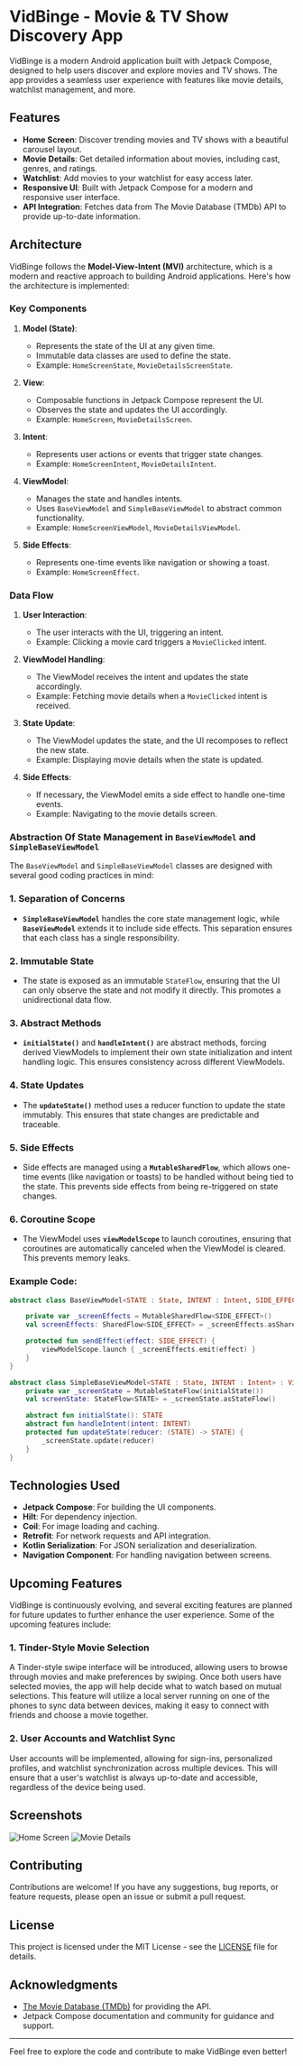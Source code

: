# VidBinge - Movie & TV Show Discovery App

VidBinge is a modern Android application built with Jetpack Compose, designed to help users discover and explore movies and TV shows. The app provides a seamless user experience with features like movie details, watchlist management, and more.

## Features

- **Home Screen**: Discover trending movies and TV shows with a beautiful carousel layout.
- **Movie Details**: Get detailed information about movies, including cast, genres, and ratings.
- **Watchlist**: Add movies to your watchlist for easy access later.
- **Responsive UI**: Built with Jetpack Compose for a modern and responsive user interface.
- **API Integration**: Fetches data from The Movie Database (TMDb) API to provide up-to-date information.

## Architecture

VidBinge follows the **Model-View-Intent (MVI)** architecture, which is a modern and reactive approach to building Android applications. Here's how the architecture is implemented:

### Key Components

1. **Model (State)**:
   - Represents the state of the UI at any given time.
   - Immutable data classes are used to define the state.
   - Example: `HomeScreenState`, `MovieDetailsScreenState`.

2. **View**:
   - Composable functions in Jetpack Compose represent the UI.
   - Observes the state and updates the UI accordingly.
   - Example: `HomeScreen`, `MovieDetailsScreen`.

3. **Intent**:
   - Represents user actions or events that trigger state changes.
   - Example: `HomeScreenIntent`, `MovieDetailsIntent`.

4. **ViewModel**:
   - Manages the state and handles intents.
   - Uses `BaseViewModel` and `SimpleBaseViewModel` to abstract common functionality.
   - Example: `HomeScreenViewModel`, `MovieDetailsViewModel`.

5. **Side Effects**:
   - Represents one-time events like navigation or showing a toast.
   - Example: `HomeScreenEffect`.

### Data Flow

1. **User Interaction**:
   - The user interacts with the UI, triggering an intent.
   - Example: Clicking a movie card triggers a `MovieClicked` intent.

2. **ViewModel Handling**:
   - The ViewModel receives the intent and updates the state accordingly.
   - Example: Fetching movie details when a `MovieClicked` intent is received.

3. **State Update**:
   - The ViewModel updates the state, and the UI recomposes to reflect the new state.
   - Example: Displaying movie details when the state is updated.

4. **Side Effects**:
   - If necessary, the ViewModel emits a side effect to handle one-time events.
   - Example: Navigating to the movie details screen.

### Abstraction Of State Management in `BaseViewModel` and `SimpleBaseViewModel`

The `BaseViewModel` and `SimpleBaseViewModel` classes are designed with several good coding practices in mind:

### 1. **Separation of Concerns**
- **`SimpleBaseViewModel`** handles the core state management logic, while **`BaseViewModel`** extends it to include side effects. This separation ensures that each class has a single responsibility.

### 2. **Immutable State**
- The state is exposed as an immutable `StateFlow`, ensuring that the UI can only observe the state and not modify it directly. This promotes a unidirectional data flow.

### 3. **Abstract Methods**
- **`initialState()`** and **`handleIntent()`** are abstract methods, forcing derived ViewModels to implement their own state initialization and intent handling logic. This ensures consistency across different ViewModels.

### 4. **State Updates**
- The **`updateState()`** method uses a reducer function to update the state immutably. This ensures that state changes are predictable and traceable.

### 5. **Side Effects**
- Side effects are managed using a **`MutableSharedFlow`**, which allows one-time events (like navigation or toasts) to be handled without being tied to the state. This prevents side effects from being re-triggered on state changes.

### 6. **Coroutine Scope**
- The ViewModel uses **`viewModelScope`** to launch coroutines, ensuring that coroutines are automatically canceled when the ViewModel is cleared. This prevents memory leaks.

### Example Code:

```kotlin
abstract class BaseViewModel<STATE : State, INTENT : Intent, SIDE_EFFECT : SideEffect> : SimpleBaseViewModel<STATE, INTENT>() {

    private var _screenEffects = MutableSharedFlow<SIDE_EFFECT>()
    val screenEffects: SharedFlow<SIDE_EFFECT> = _screenEffects.asSharedFlow()

    protected fun sendEffect(effect: SIDE_EFFECT) {
        viewModelScope.launch { _screenEffects.emit(effect) }
    }
}

abstract class SimpleBaseViewModel<STATE : State, INTENT : Intent> : ViewModel() {
    private var _screenState = MutableStateFlow(initialState())
    val screenState: StateFlow<STATE> = _screenState.asStateFlow()

    abstract fun initialState(): STATE
    abstract fun handleIntent(intent: INTENT)
    protected fun updateState(reducer: (STATE) -> STATE) {
        _screenState.update(reducer)
    }
}
```

## Technologies Used

- **Jetpack Compose**: For building the UI components.
- **Hilt**: For dependency injection.
- **Coil**: For image loading and caching.
- **Retrofit**: For network requests and API integration.
- **Kotlin Serialization**: For JSON serialization and deserialization.
- **Navigation Component**: For handling navigation between screens.

## Upcoming Features
VidBinge is continuously evolving, and several exciting features are planned for future updates to further enhance the user experience. Some of the upcoming features include:

### 1. **Tinder-Style Movie Selection**
A Tinder-style swipe interface will be introduced, allowing users to browse through movies and make preferences by swiping. Once both users have selected movies, the app will help decide what to watch based on mutual selections. This feature will utilize a local server running on one of the phones to sync data between devices, making it easy to connect with friends and choose a movie together.

### 2. **User Accounts and Watchlist Sync**
User accounts will be implemented, allowing for sign-ins, personalized profiles, and watchlist synchronization across multiple devices. This will ensure that a user's watchlist is always up-to-date and accessible, regardless of the device being used.

## Screenshots

![Home Screen](screenshots/home_screen.png)
![Movie Details](screenshots/movie_details.png)

## Contributing

Contributions are welcome! If you have any suggestions, bug reports, or feature requests, please open an issue or submit a pull request.

## License

This project is licensed under the MIT License - see the [LICENSE](LICENSE) file for details.

## Acknowledgments

- [The Movie Database (TMDb)](https://www.themoviedb.org/) for providing the API.
- Jetpack Compose documentation and community for guidance and support.

---

Feel free to explore the code and contribute to make VidBinge even better!

